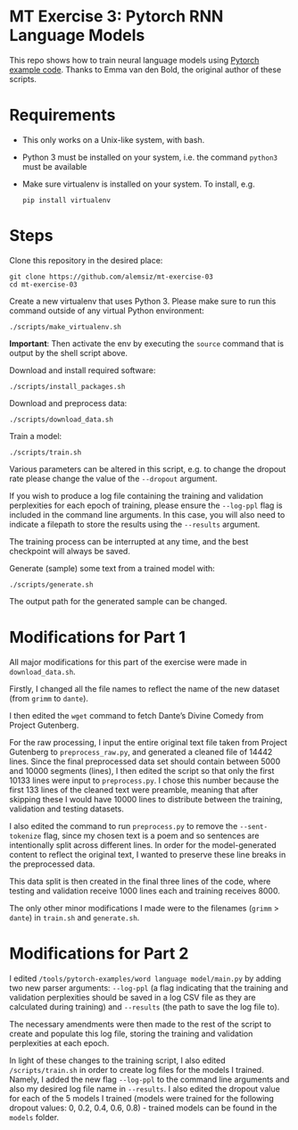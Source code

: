 # MT Exercise 3: Pytorch RNN Language Models

This repo shows how to train neural language models using [Pytorch example code](https://github.com/pytorch/examples/tree/master/word_language_model). Thanks to Emma van den Bold, the original author of these scripts. 

# Requirements

- This only works on a Unix-like system, with bash.
- Python 3 must be installed on your system, i.e. the command `python3` must be available
- Make sure virtualenv is installed on your system. To install, e.g.

    `pip install virtualenv`

# Steps

Clone this repository in the desired place:

    git clone https://github.com/alemsiz/mt-exercise-03
    cd mt-exercise-03

Create a new virtualenv that uses Python 3. Please make sure to run this command outside of any virtual Python environment:

    ./scripts/make_virtualenv.sh

**Important**: Then activate the env by executing the `source` command that is output by the shell script above.

Download and install required software:

    ./scripts/install_packages.sh

Download and preprocess data:

    ./scripts/download_data.sh

Train a model:

    ./scripts/train.sh

Various parameters can be altered in this script, e.g. to change the dropout rate please change the value of the `--dropout` argument.

If you wish to produce a log file containing the training and validation perplexities for each epoch of training, please ensure the `--log-ppl` flag is included in the command line arguments. In this case, you will also need to indicate a filepath to store the results using the `--results` argument.

The training process can be interrupted at any time, and the best checkpoint will always be saved.

Generate (sample) some text from a trained model with:

    ./scripts/generate.sh

The output path for the generated sample can be changed.

# Modifications for Part 1

All major modifications for this part of the exercise were made in `download_data.sh`.

Firstly, I changed all the file names to reflect the name of the new dataset (from `grimm` to `dante`).

I then edited the `wget` command to fetch Dante’s Divine Comedy from Project Gutenberg.

For the raw processing, I input the entire original text file taken from Project Gutenberg to `preprocess_raw.py`, and generated a cleaned file of 14442 lines. Since the final preprocessed data set should contain between 5000 and 10000 segments (lines), I then edited the script so that only the first 10133 lines were input to `preprocess.py`. I chose this number because the first 133 lines of the cleaned text were preamble, meaning that after skipping these I would have 10000 lines to distribute between the training, validation and testing datasets.

I also edited the command to run `preprocess.py` to remove the `--sent-tokenize` flag, since my chosen text is a poem and so sentences are intentionally split across different lines. In order for the model-generated content to reflect the original text, I wanted to preserve these line breaks in the preprocessed data.

This data split is then created in the final three lines of the code, where testing and validation receive 1000 lines each and training receives 8000.

The only other minor modifications I made were to the filenames (`grimm` > `dante`) in `train.sh` and `generate.sh`.

# Modifications for Part 2

I edited `/tools/pytorch-examples/word language model/main.py` by adding two new parser arguments: `--log-ppl` (a flag indicating that the training and validation perplexities should be saved in a log CSV file as they are calculated during training) and `--results` (the path to save the log file to).

The necessary amendments were then made to the rest of the script to create and populate this log file, storing the training and validation perplexities at each epoch.

In light of these changes to the training script, I also edited `/scripts/train.sh` in order to create log files for the models I trained. Namely, I added the new flag `--log-ppl` to the command line arguments and also my desired log file name in `--results`. I also edited the dropout value for each of the 5 models I trained (models were trained for the following dropout values: 0, 0.2, 0.4, 0.6, 0.8) - trained models can be found in the `models` folder.


